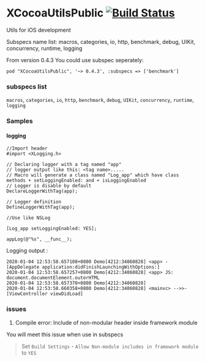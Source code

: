 # XCocoaUtilsPublic [![Build Status](https://travis-ci.org/xudeheng/XCocoaUtilsPublic.svg?branch=master)](https://travis-ci.org/xudeheng/XCocoaUtilsPublic) 

Utils for iOS development

Subspecs name list: macros, categories, io, http, benchmark, debug, UIKit, concurrency, runtime, logging

From version 0.4.3 You could use subspec seperately:

```
pod "XCocoaUtilsPublic", '~> 0.4.3', :subspecs => ['benchmark']
```

### subspecs list

`macros`, `categories`, `io`, `http`, `benchmark`, `debug`, `UIKit`, `concurrency`, `runtime`, `logging`

### Samples

#### logging

```
//Import header
#import <XLogging.h>

// Declaring logger with a tag named "app"
// logger output like this: <tag name>.....
// Macro will generate a class named "Log_app" which have class methods + setLoggingEnabled: and + isLoggingEnabled
// Logger is disable by default
DeclareLoggerWithTag(app);

```

```
// Logger definition
DefineLoggerWithTag(app);
```

```
//Use like NSLog 

[Log_app setLoggingEnabled: YES];

appLog(@"%s", __func__);
```
Logging output :

```
2020-01-04 12:53:58.657108+0800 Demo[4212:34060828] <app> -[AppDelegate application:didFinishLaunchingWithOptions:]
2020-01-04 12:53:58.657257+0800 Demo[4212:34060828] <app> JS: document.documentElement.outerHTML
2020-01-04 12:53:58.657370+0800 Demo[4212:34060828] 
2020-01-04 12:53:58.660358+0800 Demo[4212:34060828] <mainvc> -->>-[ViewController viewDidLoad]
```

### issues

1.  Compile error: Include of non-modular header inside framework module

You will meet this issue when use in subspecs

> Set `Build Settings` - `Allow Non-module includes in framework module` to `YES`
 
